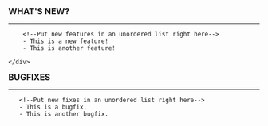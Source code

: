 <div class="whats-new-content">
    <div class="whats-new-content-header">
        <span style="margin-bottom: 0.1rem; font-weight: bold; font-size: 1.2em;">WHAT'S NEW?</span>
        <hr id="whats-new-content-header-hr">
        
        <!--Put new features in an unordered list right here-->
        - This is a new feature!
        - This is another feature!
        
    </div>
</div>
<div class="whats-new-fixes">
   <div class="whats-new-content-header">
       <span style="margin-bottom: 0.1rem; font-weight: bold; font-size: 1.2em;">BUGFIXES</span>
       <hr id="whats-new-fixes-header-hr">
       
       <!--Put new fixes in an unordered list right here-->
       - This is a bugfix.
       - This is another bugfix.
       
   </div>
</div>
